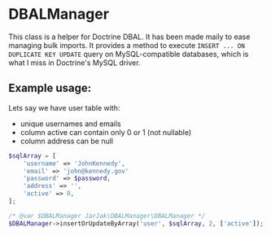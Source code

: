
DBALManager
===========

This class is a helper for Doctrine DBAL. It has been made maily to ease managing bulk imports. It provides a method to execute `INSERT ... ON DUPLICATE KEY UPDATE` query on MySQL-compatible databases, which is what I miss in Doctrine's MySQL driver.

Example usage:
--------------

Lets say we have user table with: 
- unique usernames and emails
- column active can contain only 0 or 1 (not nullable)
- column address can be null

```php
$sqlArray = [
	'username' => 'JohnKennedy',
	'email' => 'john@kennedy.gov'
	'password' => $password,
	'address' => '',
	'active' => 0,
];

/* @var $DBALManager JarJak\DBALManager\DBALManager */
$DBALManager->insertOrUpdateByArray('user', $sqlArray, 2, ['active']);
```
